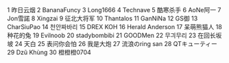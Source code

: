 1 昨日云烟
2 BananaFuncy
3 Long1666
4 Technave
5 酷寒杀手
6 AoNe阿一
7 Jon雪諾
8 Xingzai
9 征北大将军
10 Thantalos
11 GanNiNa
12 GS御
13 CharSiuPao
14 천안짜바리
15 DREX KOH
16 Herald Anderson
17 呆萌熊猫人
18 种花的兔
19 Evilnoob
20 stadybombibi
21 GOODMen
22 무긔무리
23 在回长坂坡
24 天白
25 表问你会怕
26 我是大炮
27 流浪のring san
28 QTキューティー
29 Dzũ Khùng
30 橙橙橙0704